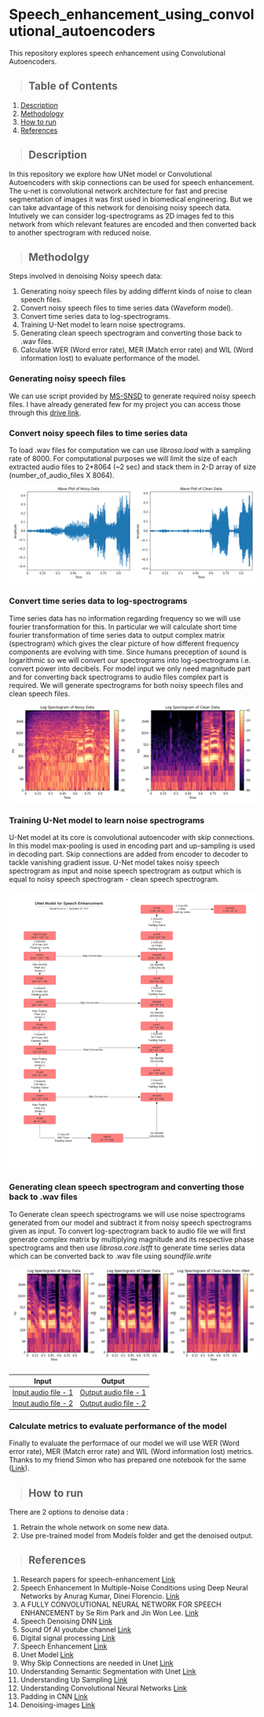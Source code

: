 # Speech_enhancement_using_convolutional_autoencoders
This repository explores speech enhancement using Convolutional Autoencoders.

>## Table of Contents
1. [Description](#description)
2. [Methodology](#methodology)
3. [How to run](#how-to-run)
4. [References](#references)

>## Description
  
In this repository we explore how UNet model or Convolutional Autoencoders with skip connections can be used for speech enhancement. The u-net is convolutional network architecture for fast and precise segmentation of images it was first used in biomedical engineering. But we can take advantage of this network for denoising noisy speech data. Intutively we can consider log-spectrograms as 2D images fed to this network from which relevant features are encoded and then converted back to another spectrogram with reduced noise.   

>## Methodolgy

Steps involved in denoising Noisy speech data:

1. Generating noisy speech files by adding differnt kinds of noise to clean speech files. 
2. Convert noisy speech files to time series data (Waveform model).
3. Convert time series data to log-spectrograms.
4. Training U-Net model to learn noise spectrograms.
5. Generating clean speech spectrogram and converting those back to .wav files.
6. Calculate WER (Word error rate), MER (Match error rate) and WIL (Word information lost) to evaluate performance of the model.

### Generating noisy speech files 

We can use script provided by [MS-SNSD](https://github.com/microsoft/MS-SNSD) to generate required noisy speech files. I have already generated few for my project you can access those through this [drive link](https://drive.google.com/drive/folders/1Pzp3zh7JbEig59Oom_gxhmQ2MGx5ShCa?usp=sharing).

###  Convert noisy speech files to time series data

To load .wav files for computation we can use *librosa.load* with a sampling rate of 8000. For computational purposes we will limit the size of each extracted audio files to 2\*8064 (~2 sec) and stack them in 2-D array of size (number_of_audio_files X 8064). 


![alt text](https://github.com/KaushalNaresh/Speech_enhancement_using_convolutional_autoencoders/blob/main/images/Waveform.PNG)

### Convert time series data to log-spectrograms

Time series data has no information regarding frequency so we will use fourier transformation for this. In particular we will calculate short time fourier transformation of time series data to output complex matrix (spectrogram) which gives the clear picture of how different frequency components are evolving with time. Since humans preception of sound is logarithmic so we will convert our spectrograms into log-spectrograms i.e. convert power into decibels. For model input we only need magnitude part and for converting back spectrograms to audio files complex part is required. We will generate spectrograms for both noisy speech files and clean speech files.

![alt text](https://github.com/KaushalNaresh/Speech_enhancement_using_convolutional_autoencoders/blob/main/images/Spectrograms.PNG)


### Training U-Net model to learn noise spectrograms

U-Net model at its core is convolutional autoencoder with skip connections. In this model max-pooling is used in encoding part and up-sampling is used in decoding part. Skip connections are added from encoder to decoder to tackle vanishing gradient issue. U-Net model takes noisy speech spectrogram as input and noise speech spectrogram as output which is equal to noisy speech spectrogram - clean speech spectrogram. 

![alt text](https://github.com/KaushalNaresh/Speech_enhancement_using_convolutional_autoencoders/blob/main/images/Unet_Model.png)

### Generating clean speech spectrogram and converting those back to .wav files

To Generate clean speech spectrograms we will use noise spectrograms generated from our model and subtract it from noisy speech spectrograms given as input. To convert log-spectrogram back to audio file we will first generate complex matrix by multiplying magnitude and its respective phase spectrograms and then use *librosa.core.istft* to generate time series data which can be converted back to .wav file using *soundfile.write*

![alt text](https://github.com/KaushalNaresh/Speech_enhancement_using_convolutional_autoencoders/blob/main/images/Unet_output.PNG)

| Input | Output |
| ------ | ------ |
| [Input audio file - 1](https://github.com/KaushalNaresh/Speech_enhancement_using_convolutional_autoencoders/blob/main/Output/input.wav) | [Output audio file - 1](https://github.com/KaushalNaresh/Speech_enhancement_using_convolutional_autoencoders/blob/main/Output/output.wav) |  
| [Input audio file - 2](https://github.com/KaushalNaresh/Speech_enhancement_using_convolutional_autoencoders/blob/main/Output/Input_with_Enzo_noise.wav) | [Output audio file - 2](https://github.com/KaushalNaresh/Speech_enhancement_using_convolutional_autoencoders/blob/main/Output/Output_without_Enzo_noise.wav) |

###  Calculate metrics to evaluate performance of the model

Finally to evaluate the performace of our model we will use WER (Word error rate), MER (Match error rate) and WIL (Word information lost) metrics. Thanks to my friend Simon who has prepared one notebook for the same ([Link](https://github.com/KaushalNaresh/Speech_enhancement_using_convolutional_autoencoders/blob/main/Source_code/Benchmark.ipynb)).

>## How to run

There are 2 options to denoise data :
1. Retrain the whole network on some new data.
2. Use pre-trained model from Models folder and get the denoised output.
 
>## References

1. Research papers for speech-enhancement [Link](https://paperswithcode.com/task/speech-enhancement)
2. Speech Enhancement In Multiple-Noise Conditions using Deep Neural Networks by Anurag Kumar, Dinei Florencio. [Link](https://arxiv.org/pdf/1605.02427.pdf)
3. A FULLY CONVOLUTIONAL NEURAL NETWORK FOR SPEECH ENHANCEMENT by Se Rim Park and Jin Won Lee. [Link](https://arxiv.org/pdf/1609.07132.pdf)
4. Speech Denoising DNN [Link](https://github.com/achaitu/SpeechDenoisingDNN?utm_source=catalyzex.com)
5. Sound Of AI youtube channel [Link](https://www.youtube.com/c/ValerioVelardoTheSoundofAI)
6. Digital signal processing [Link](https://brianmcfee.net/dstbook-site/content/intro.html)
7. Speech Enhancement [Link](https://github.com/vbelz/Speech-enhancement)
8. Unet Model [Link](https://analyticsindiamag.com/my-experiment-with-unet-building-an-image-segmentation-model/)
9. Why Skip Connections are needed in Unet [Link](https://theaisummer.com/skip-connections/)
10. Understanding Semantic Segmentation with Unet [Link](https://towardsdatascience.com/understanding-semantic-segmentation-with-unet-6be4f42d4b47)
11. Understanding Up Sampling [Link](https://naokishibuya.medium.com/up-sampling-with-transposed-convolution-9ae4f2df52d0)
12. Understanding Convolutional Neural Networks [Link](https://cs231n.github.io/convolutional-networks/)
13. Padding in CNN [Link](https://analyticsindiamag.com/guide-to-different-padding-methods-for-cnn-models/)
14. Denoising-images [Link](https://omdena.com/blog/denoising-images/)
